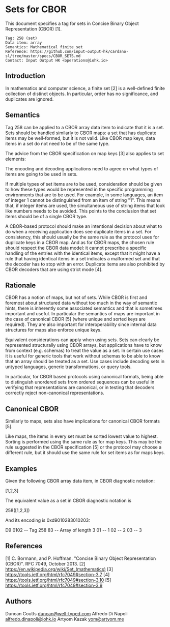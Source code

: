 # Sets for CBOR

This document specifies a tag for sets in Concise Binary Object Representation (CBOR) [1].

    Tag: 258 (set)
    Data item: array
    Semantics: Mathematical finite set
    Reference: https://github.com/input-output-hk/cardano-sl/tree/master/specs/CBOR_SETS.md
    Contact: Input Output HK <operations@iohk.io>

## Introduction

In mathematics and computer science, a finite set [2] is a well-defined finite collection of distinct objects.
In particular, order has no significance, and duplicates are ignored.

## Semantics

Tag 258 can be applied to a CBOR array data item to indicate that it is a set. Sets should be handled
similarly to CBOR maps: a set that has duplicate items may be well-formed, but it is not valid. Like
CBOR map keys, data items in a set do not need to be of the same type.

The advice from the CBOR specification on map keys [3] also applies to set elements:

The encoding and decoding applications need to agree on what types of items are going to be used in sets.

If multiple types of set items are to be used, consideration should be given to how these types would be
represented in the specific programming environments that are to be used. For example, in some languages,
an item of integer 1 cannot be distinguished from an item of string "1". This means that, if integer
items are used, the simultaneous use of string items that look like numbers needs to be avoided. This
points to the conclusion that set items should be of a single CBOR type.

A CBOR-based protocol should make an intentional decision about what to do when a receiving application
does see duplicate items in a set. For consistency, this should usually be the same rule as the protocol
uses for duplicate keys in a CBOR map. And as for CBOR maps, the chosen rule should respect the CBOR data
model: it cannot prescribe a specific handling of the entries with the identical items, except that it might
have a rule that having identical items in a set indicates a malformed set and that the decoder has to
stop with an error. Duplicate items are also prohibited by CBOR decoders that are using strict mode [4].

## Rationale

CBOR has a notion of maps, but not of sets. While CBOR is first and foremost about structured data without
too much in the way of semantic hints, there is inherently some associated semantics and that is sometimes
important and useful. In particular the semantics of maps are important in the case of canonical CBOR [5]
(where unique and sorted keys are required). They are also important for interoperability since internal
data structures for maps also enforce unique keys.

Equivalent considerations can apply when using sets. Sets can clearly be represented structurally using
CBOR arrays, but applications have to know from context (e.g. schemas) to treat the value as a set.
In certain use cases it is useful for generic tools that work without schemas to be able to know that
an array should be treated as a set. Use cases include decoding sets in untyped languages, generic
transformations, or query tools.

In particular, for CBOR based protocols using canonical formats, being able to distinguish unordered sets
from ordered sequences can be useful in verifying that representations are canonical, or in testing that
decoders correctly reject non-canonical representations.

## Canonical CBOR

Similarly to maps, sets also have implications for canonical CBOR formats [5].

Like maps, the items in every set must be sorted lowest value to highest. Sorting is performed using the same
rule as for map keys. This may be the rule suggested in the CBOR specification [5] or the protocol may choose
a different rule, but it should use the same rule for set items as for maps keys.

## Examples

Given the following CBOR array data item, in CBOR diagnostic notation:

   [1,2,3]

The equivalent value as a set in CBOR diagnostic notation is

   258([1,2,3])

And its encoding is 0xd9010283010203:

   D9 0102  -- Tag 258
      83    -- Array of length 3
         01 -- 1
         02 -- 2
         03 -- 3

## References

[1] C. Bormann, and P. Hoffman. "Concise Binary Object Representation (CBOR)". RFC 7049, October 2013.
[2] https://en.wikipedia.org/wiki/Set_(mathematics)
[3] https://tools.ietf.org/html/rfc7049#section-3.7
[4] https://tools.ietf.org/html/rfc7049#section-3.10
[5] https://tools.ietf.org/html/rfc7049#section-3.9

## Authors

Duncan  Coutts    <duncan@well-typed.com>
Alfredo Di Napoli <alfredo.dinapoli@iohk.io>
Artyom  Kazak     <yom@artyom.me>
